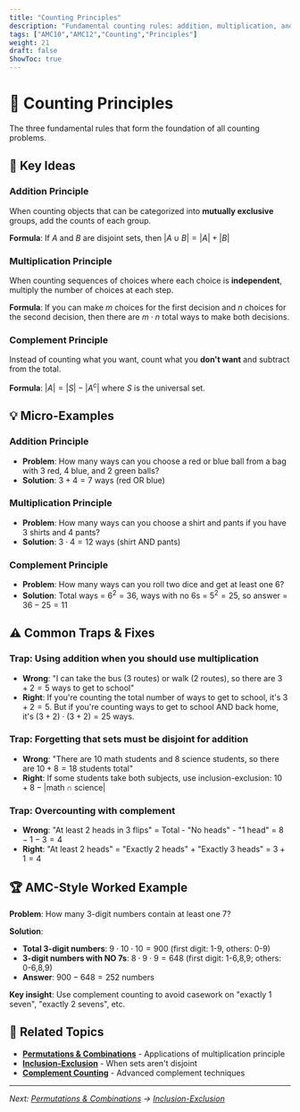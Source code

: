 ```yaml
---
title: "Counting Principles"
description: "Fundamental counting rules: addition, multiplication, and complement principles with AMC examples."
tags: ["AMC10","AMC12","Counting","Principles"]
weight: 21
draft: false
ShowToc: true
---
```


# 🔢 Counting Principles

The three fundamental rules that form the foundation of all counting problems.

## 🎯 Key Ideas

### Addition Principle
When counting objects that can be categorized into **mutually exclusive** groups, add the counts of each group.

**Formula**: If $A$ and $B$ are disjoint sets, then $|A \cup B| = |A| + |B|$

### Multiplication Principle
When counting sequences of choices where each choice is **independent**, multiply the number of choices at each step.

**Formula**: If you can make $m$ choices for the first decision and $n$ choices for the second decision, then there are $m \cdot n$ total ways to make both decisions.

### Complement Principle
Instead of counting what you want, count what you **don't want** and subtract from the total.

**Formula**: $|A| = |S| - |A^c|$ where $S$ is the universal set.

## 💡 Micro-Examples

### Addition Principle
- **Problem**: How many ways can you choose a red or blue ball from a bag with 3 red, 4 blue, and 2 green balls?
- **Solution**: $3 + 4 = 7$ ways (red OR blue)

### Multiplication Principle
- **Problem**: How many ways can you choose a shirt and pants if you have 3 shirts and 4 pants?
- **Solution**: $3 \cdot 4 = 12$ ways (shirt AND pants)

### Complement Principle
- **Problem**: How many ways can you roll two dice and get at least one 6?
- **Solution**: Total ways = $6^2 = 36$, ways with no 6s = $5^2 = 25$, so answer = $36 - 25 = 11$

## ⚠️ Common Traps & Fixes

### **Trap**: Using addition when you should use multiplication
- **Wrong**: "I can take the bus (3 routes) or walk (2 routes), so there are $3 + 2 = 5$ ways to get to school"
- **Right**: If you're counting the total number of ways to get to school, it's $3 + 2 = 5$. But if you're counting ways to get to school AND back home, it's $(3 + 2) \cdot (3 + 2) = 25$ ways.

### **Trap**: Forgetting that sets must be disjoint for addition
- **Wrong**: "There are 10 math students and 8 science students, so there are $10 + 8 = 18$ students total"
- **Right**: If some students take both subjects, use inclusion-exclusion: $10 + 8 - |\text{math} \cap \text{science}|$

### **Trap**: Overcounting with complement
- **Wrong**: "At least 2 heads in 3 flips" = Total - "No heads" - "1 head" = $8 - 1 - 3 = 4$
- **Right**: "At least 2 heads" = "Exactly 2 heads" + "Exactly 3 heads" = $3 + 1 = 4$

## 🏆 AMC-Style Worked Example

**Problem**: How many 3-digit numbers contain at least one 7?

**Solution**:
- **Total 3-digit numbers**: $9 \cdot 10 \cdot 10 = 900$ (first digit: 1-9, others: 0-9)
- **3-digit numbers with NO 7s**: $8 \cdot 9 \cdot 9 = 648$ (first digit: 1-6,8,9; others: 0-6,8,9)
- **Answer**: $900 - 648 = 252$ numbers

**Key insight**: Use complement counting to avoid casework on "exactly 1 seven", "exactly 2 sevens", etc.

## 🔗 Related Topics

- **[Permutations & Combinations](permutations-combinations)** - Applications of multiplication principle
- **[Inclusion-Exclusion](inclusion-exclusion)** - When sets aren't disjoint
- **[Complement Counting](03-problem-types/at-least-at-most)** - Advanced complement techniques

---

*Next: [Permutations & Combinations](permutations-combinations) → [Inclusion-Exclusion](inclusion-exclusion)*
